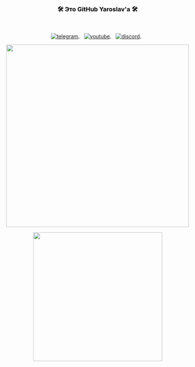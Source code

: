 <h3 align="center" style="color:Black">🛠️ Это GitHub Yaroslav'a 🛠️</h3>

<br />
<p align="center">
<a href="https://t.me/yarestem">
   <img align="center" alt="telegram" src="https://img.shields.io/badge/Telegram-1DA1F2?style=for-the-badge&logo=telegram&logoColor=white" />
</a>&nbsp;&nbsp;

<a href="https://www.youtube.com/channel/UC3yglij2URE4xiCoC-fa0oA">
   <img align="center" alt="youtube" src="https://img.shields.io/badge/YouTube-FF0000?style=for-the-badge&logo=youtube&logoColor=white" />
</a>&nbsp;&nbsp;
<a href="/">
   <img align="center" alt="discord" src="https://img.shields.io/badge/Discord-7289DA?style=for-the-badge&logo=discord&logoColor=white" />
</a>&nbsp;&nbsp;
</p>

<p align="center">
  <img src="https://github-readme-stats.vercel.app/api?username=WWFyb3NsYXYg&show_icons=true&locale=en&include_all_commits=true&theme=chartreuse-dark" width="494px"/></p>
<p align="center">
  <img src="https://github-readme-stats.vercel.app/api/top-langs/?username=WWFyb3NsYXYg&layout=compact&locale=en&theme=chartreuse-dark" width="349px" "/></p>
